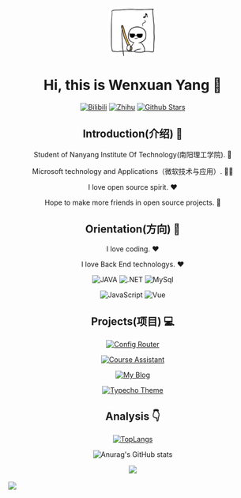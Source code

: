 <div align=center>

<img alt="Wenxuan Yang" src="./assets/avatar.jpg" width=100 />

# Hi, this is Wenxuan Yang :wave:

<p>

[![Bilibili](https://img.shields.io/badge/dynamic/json?labelColor=FE7398&logo=bilibili&logoColor=white&label=bilibili%20fans&color=00aeec&query=%24.data.totalSubs&url=https%3A%2F%2Fapi.spencerwoo.com%2Fsubstats%2F%3Fsource%3Dbilibili%26queryKey%3D220017138)](https://space.bilibili.com/220017138)
[![Zhihu](https://img.shields.io/badge/dynamic/json?color=142026&labelColor=0066ff&logo=zhihu&logoColor=white&label=zhihu%20fans&query=%24.data.totalSubs&url=https%3A%2F%2Fapi.spencerwoo.com%2Fsubstats%2F%3Fsource%3Dzhihu%26queryKey%3Dshi-er-95-34-65)](https://www.zhihu.com/people/shi-er-95-34-65)
[![Github Stars](https://img.shields.io/github/stars/yangwxsoft?color=faf408&label=github%20stars&logo=github)](https://github.com/yangwxsoft)

</p>

## Introduction(介绍) :raised_hands:

Student of Nanyang Institute Of Technology(南阳理工学院). :school:

Microsoft technology and Applications（微软技术与应用）. :man_technologist:

I love open source spirit. :heart:

Hope to make more friends in open source projects. :eyes:

## Orientation(方向) :dart:

I love coding. :heart:

I love Back End technologys. :heart:

<p>

![JAVA](https://img.shields.io/badge/java-java-yellow)
![.NET](https://img.shields.io/badge/C%23-.Net-green)
![MySql](https://img.shields.io/badge/DataBase-MySql-brightgreen)

</p>

<p>

![JavaScript](https://img.shields.io/badge/-JavaScript-yellow?logo=javascript&logoColor=white)
![Vue](https://img.shields.io/badge/-Vue-34495e?logo=vue.js)

</p>

## Projects(项目) :computer:

[![Config Router](https://github-readme-stats.vercel.app/api/pin/?username=syy11cn&repo=config-router)](https://github.com/syy11cn/config-router)

[![Course Assistant](https://github-readme-stats.vercel.app/api/pin/?username=syy11cn&repo=course-assistant-miniprogram-fe)](https://github.com/syy11cn/course-assistant-miniprogram-fe)

[![My Blog](https://github-readme-stats.vercel.app/api/pin/?username=syy11cn&repo=my-blog)](https://github.com/syy11cn/my-blog)

[![Typecho Theme](https://github-readme-stats.vercel.app/api/pin/?username=syy11cn&repo=18px-Typecho-Theme)](https://github.com/syy11cn/18px-Typecho-Theme)

## Analysis :point_down:

[![TopLangs](https://github-readme-stats.vercel.app/api/top-langs/?username=anuraghazra&layout=compact)](https://github.com/anuraghazra/github-readme-stats)

![Anurag's GitHub stats](https://github-readme-stats.vercel.app/api?username=yangwxsoft&show_icons=true&bg_color=30,e96443,904e95&title_color=fff&text_color=fff)

![](https://github-profile-trophy.vercel.app/?username=yangwxsoft&theme=flat&column=7&margin-w=10)

</div>

![](https://hit.yhype.me/github/profile?user_id=57290456)
